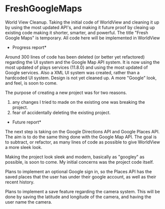 # FreshGoogleMaps
World View Cleanup. Taking the initial code of WorldView and cleaning it up by using the most updated API's, and making it future proof by cleaing up existing code making it shorter, smarter, and powerful. The title "Fresh Google Maps" is temporary. All code here will be implemented in WorldView


* Progress report*

Around 300 lines of code has been deleted (or better yet refactored) regarding the UI system and the Google Map API system. 
It is now using the most updated of plays services (11.8.0) and using the most updated of Google services.
Also a XML UI system was created, rather than a hardcoded UI system.
Design is not yet cleaned up. A more "Google" look, and feel, is soon to come.

The purpose of creating a new project was for two reasons.
1) any changes I tried to made on the existing one was breaking the project.
2) fear of accidentally deleting the existing project.

* Future report*

The next step is taking on the Google Directions API and Google Places API. The aim is to do the same thing done with the Google Map API.
The goal is to subtract, or refactor, as many lines of code as possible to give WorldView a more sleek look.

Making the project look sleek and modern, basically as "googley" as possible, is soon to come. My initial concerns was the project code itself.

Plans to implement an optional Google sign in, so the Places API has the saved places that the user has under their google account, as well as their recent history.

Plans to implement a save feature regarding the camera system. This will be done by saving the latitude and longitude of the camera, and having the user name the camera.
